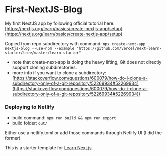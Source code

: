 # First-NextJS-Blog
My first NextJS app by following official tutorial here: [https://nextjs.org/learn/basics/create-nextjs-app/setup](https://nextjs.org/learn/basics/create-nextjs-app/setup)

Copied from repo subdirectory with command: `npx create-next-app nextjs-blog --use-npm --example "https://github.com/vercel/next-learn-starter/tree/master/learn-starter"`

- note that create-next-app is doing the heavy lifting, Git does not directly support cloning subdirectories.
- more info if you want to clone a subdirectory: [https://stackoverflow.com/questions/600079/how-do-i-clone-a-subdirectory-only-of-a-git-repository/52269934#52269934](https://stackoverflow.com/questions/600079/how-do-i-clone-a-subdirectory-only-of-a-git-repository/52269934#52269934))

### Deploying to Netlify
- build command: `npm run build && npm run export`
- build folder: `out/`

Either use a netlify.toml or add those commands through Netlify UI (I did the former)

This is a starter template for [Learn Next.js](https://nextjs.org/learn).
